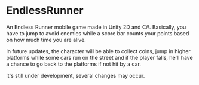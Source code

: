 # EndlessRunner
An Endless Runner mobile game made in Unity 2D and C#.
Basically, you have to jump to avoid enemies while a score bar counts your points based on how much time you are alive.

In future updates, the character will be able to collect coins, jump in higher platforms while some cars run on the street and 
if the player falls, he'll have a chance to go back to the platforms if not hit by a car.

it's still under development, several changes may occur.
